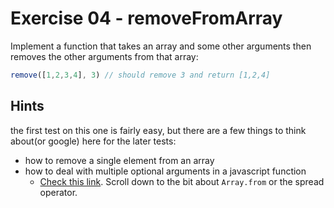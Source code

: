 # Exercise 04 - removeFromArray

Implement a function that takes an array and some other arguments then removes the other arguments from that array:

```javascript
remove([1,2,3,4], 3) // should remove 3 and return [1,2,4]
```



## Hints
the first test on this one is fairly easy, but there are a few things to think about(or google) here for the later tests:
- how to remove a single element from an array
- how to deal with multiple optional arguments in a javascript function
  - [Check this link](https://developer.mozilla.org/en-US/docs/Web/JavaScript/Reference/Functions/arguments).  Scroll down to the bit about `Array.from` or the spread operator.

